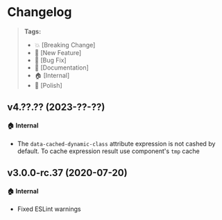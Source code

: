 Changelog
=========

> **Tags:**
> - :boom:       [Breaking Change]
> - :rocket:     [New Feature]
> - :bug:        [Bug Fix]
> - :memo:       [Documentation]
> - :house:      [Internal]
> - :nail_care:  [Polish]

## v4.??.?? (2023-??-??)

#### :house: Internal

* The `data-cached-dynamic-class` attribute expression is not cashed by default.
  To cache expression result use component's `tmp` cache

## v3.0.0-rc.37 (2020-07-20)

#### :house: Internal

* Fixed ESLint warnings
